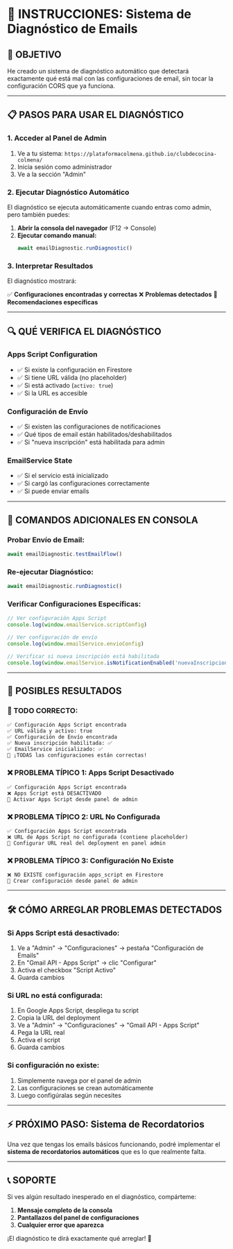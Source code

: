# 🔧 INSTRUCCIONES: Sistema de Diagnóstico de Emails

## 🎯 **OBJETIVO**
He creado un sistema de diagnóstico automático que detectará exactamente qué está mal con las configuraciones de email, sin tocar la configuración CORS que ya funciona.

---

## 📋 **PASOS PARA USAR EL DIAGNÓSTICO**

### **1. Acceder al Panel de Admin**
1. Ve a tu sistema: `https://plataformacolmena.github.io/clubdecocina-colmena/`
2. Inicia sesión como administrador
3. Ve a la sección "Admin"

### **2. Ejecutar Diagnóstico Automático**
El diagnóstico se ejecuta automáticamente cuando entras como admin, pero también puedes:

1. **Abrir la consola del navegador** (F12 → Console)
2. **Ejecutar comando manual:**
   ```javascript
   await emailDiagnostic.runDiagnostic()
   ```

### **3. Interpretar Resultados**

El diagnóstico mostrará:

✅ **Configuraciones encontradas y correctas**
❌ **Problemas detectados**
🔧 **Recomendaciones específicas**

---

## 🔍 **QUÉ VERIFICA EL DIAGNÓSTICO**

### **Apps Script Configuration**
- ✅ Si existe la configuración en Firestore
- ✅ Si tiene URL válida (no placeholder)  
- ✅ Si está activado (`activo: true`)
- ✅ Si la URL es accesible

### **Configuración de Envío**
- ✅ Si existen las configuraciones de notificaciones
- ✅ Qué tipos de email están habilitados/deshabilitados
- ✅ Si "nueva inscripción" está habilitada para admin

### **EmailService State**
- ✅ Si el servicio está inicializado
- ✅ Si cargó las configuraciones correctamente
- ✅ Si puede enviar emails

---

## 🚀 **COMANDOS ADICIONALES EN CONSOLA**

### **Probar Envío de Email:**
```javascript
await emailDiagnostic.testEmailFlow()
```

### **Re-ejecutar Diagnóstico:**
```javascript
await emailDiagnostic.runDiagnostic()
```

### **Verificar Configuraciones Específicas:**
```javascript
// Ver configuración Apps Script
console.log(window.emailService.scriptConfig)

// Ver configuración de envío
console.log(window.emailService.envioConfig)

// Verificar si nueva inscripción está habilitada
console.log(window.emailService.isNotificationEnabled('nuevaInscripcion', 'admin'))
```

---

## 📝 **POSIBLES RESULTADOS**

### **🎉 TODO CORRECTO:**
```
✅ Configuración Apps Script encontrada
✅ URL válida y activo: true  
✅ Configuración de Envío encontrada
✅ Nueva inscripción habilitada: ✅
✅ EmailService inicializado: ✅
🎉 ¡TODAS las configuraciones están correctas!
```

### **❌ PROBLEMA TÍPICO 1: Apps Script Desactivado**
```
✅ Configuración Apps Script encontrada
❌ Apps Script está DESACTIVADO
🔧 Activar Apps Script desde panel de admin
```

### **❌ PROBLEMA TÍPICO 2: URL No Configurada**
```
✅ Configuración Apps Script encontrada  
❌ URL de Apps Script no configurada (contiene placeholder)
🔧 Configurar URL real del deployment en panel admin
```

### **❌ PROBLEMA TÍPICO 3: Configuración No Existe**
```
❌ NO EXISTE configuración apps_script en Firestore
🔧 Crear configuración desde panel de admin
```

---

## 🛠️ **CÓMO ARREGLAR PROBLEMAS DETECTADOS**

### **Si Apps Script está desactivado:**
1. Ve a "Admin" → "Configuraciones" → pestaña "Configuración de Emails"
2. En "Gmail API - Apps Script" → clic "Configurar"
3. Activa el checkbox "Script Activo"
4. Guarda cambios

### **Si URL no está configurada:**
1. En Google Apps Script, despliega tu script
2. Copia la URL del deployment
3. Ve a "Admin" → "Configuraciones" → "Gmail API - Apps Script"
4. Pega la URL real
5. Activa el script
6. Guarda cambios

### **Si configuración no existe:**
1. Simplemente navega por el panel de admin
2. Las configuraciones se crean automáticamente
3. Luego configúralas según necesites

---

## ⚡ **PRÓXIMO PASO: Sistema de Recordatorios**

Una vez que tengas los emails básicos funcionando, podré implementar el **sistema de recordatorios automáticos** que es lo que realmente falta.

---

## 📞 **SOPORTE**

Si ves algún resultado inesperado en el diagnóstico, compárteme:

1. **Mensaje completo de la consola**
2. **Pantallazos del panel de configuraciones**
3. **Cualquier error que aparezca**

¡El diagnóstico te dirá exactamente qué arreglar! 🎯